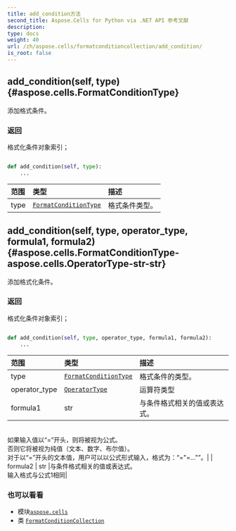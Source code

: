 ```yaml
---
title: add_condition方法
second_title: Aspose.Cells for Python via .NET API 参考文献
description:
type: docs
weight: 40
url: /zh/aspose.cells/formatconditioncollection/add_condition/
is_root: false
---
```

##  add_condition(self, type) {#aspose.cells.FormatConditionType}
添加格式条件。


### 返回

格式化条件对象索引；


```python

def add_condition(self, type):
    ...
```


|范围|类型|描述|
| :- | :- | :- |
| type | [`FormatConditionType`](/cells/python-net/zh/aspose.cells/formatconditiontype) |格式条件类型。|


##  add_condition(self, type, operator_type, formula1, formula2) {#aspose.cells.FormatConditionType-aspose.cells.OperatorType-str-str}
添加格式化条件。


### 返回

格式化条件对象索引；


```python

def add_condition(self, type, operator_type, formula1, formula2):
    ...
```


|范围|类型|描述|
| :- | :- | :- |
| type | [`FormatConditionType`](/cells/python-net/zh/aspose.cells/formatconditiontype) |格式条件的类型。|
| operator_type | [`OperatorType`](/cells/python-net/zh/aspose.cells/operatortype) |运算符类型|
| formula1 | str |与条件格式相关的值或表达式。<br/>如果输入值以“=”开头，则将被视为公式。<br/>否则它将被视为纯值（文本、数字、布尔值）。<br/>对于以“=”开头的文本值，用户可以以公式形式输入，格式为：“=\"=...\"”。|
| formula2 | str |与条件格式相关的值或表达式。<br/>输入格式与公式1相同|



### 也可以看看
* 模块[`aspose.cells`](../../)
* 类 [`FormatConditionCollection`](/cells/python-net/zh/aspose.cells/formatconditioncollection)
